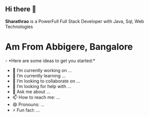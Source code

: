 ## Hi there 👋


**Sharathrao** is a PowerFull Full Stack Developer with Java, Sql, Web Technologies
<h1>Am From Abbigere, Bangalore</h1>
- *Here are some ideas to get you started:*

- 🔭 I’m currently working on ...
- 🌱 I’m currently learning ...
- 👯 I’m looking to collaborate on ...
- 🤔 I’m looking for help with ...
- 💬 Ask me about ...
- 📫 How to reach me: ...
- 😄 Pronouns: ...
- ⚡ Fun fact: ...


